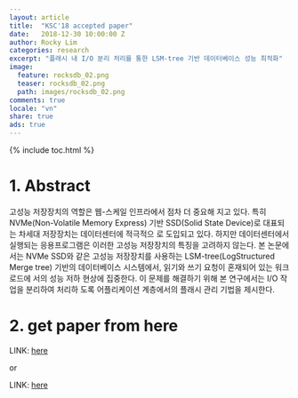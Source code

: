 ```yaml
---
layout: article
title:  "KSC'18 accepted paper"
date:   2018-12-30 10:00:00 Z
author: Rocky Lim
categories: research
excerpt: "플래시 내 I/O 분리 처리를 통한 LSM-tree 기반 데이터베이스 성능 최적화"
image:
  feature: rocksdb_02.png
  teaser: rocksdb_02.png
  path: images/rocksdb_02.png
comments: true
locale: "vn"
share: true
ads: true
---
```


{% include toc.html %}

# 1. Abstract
고성능 저장장치의 역할은 웹-스케일 인프라에서 점차 더 중요해 지고 있다. 특히 NVMe(Non-Volatile Memory Express) 기반 SSD(Solid State Device)로 대표되는 차세대 저장장치는 데이터센터에 적극적으 로 도입되고 있다. 하지만 데이터센터에서 실행되는 응용프로그램은 이러한 고성능 저장장치의 특징을 고려하지 않는다. 본 논문에서는 NVMe SSD와 같은 고성능 저장장치를 사용하는 LSM-tree(LogStructured Merge tree) 기반의 데이터베이스 시스템에서, 읽기와 쓰기 요청이 혼재되어 있는 워크로드에 서의 성능 저하 현상에 집중한다. 이 문제를 해결하기 위해 본 연구에서는 I/O 작업을 분리하여 처리하 도록 어플리케이션 계층에서의 플래시 관리 기법을 제시한다.

# 2. get paper from here

LINK: [here](https://github.com/RockyLim92/RockyLim92.github.io/blob/master/publication/Open%20Channel%20SSD%20%ED%94%8C%EB%9E%AB%ED%8F%BC%EC%97%90%EC%84%9C%20%EC%93%B0%EA%B8%B0%20%EB%B2%84%ED%8D%BC%20%EB%B0%8F%20%EC%8A%A4%EB%A0%88%EB%93%9C%20%EA%B5%AC%EC%84%B1%EC%97%90%20%EB%94%B0%EB%A5%B8%20%EC%84%B1%EB%8A%A5%20%EB%B6%84%EC%84%9D.pdf)

or

LINK: [here](https://github.com/RockyLim92/RockyLim92.github.io/blob/master/publication/rocky_kcs18.pdf)
